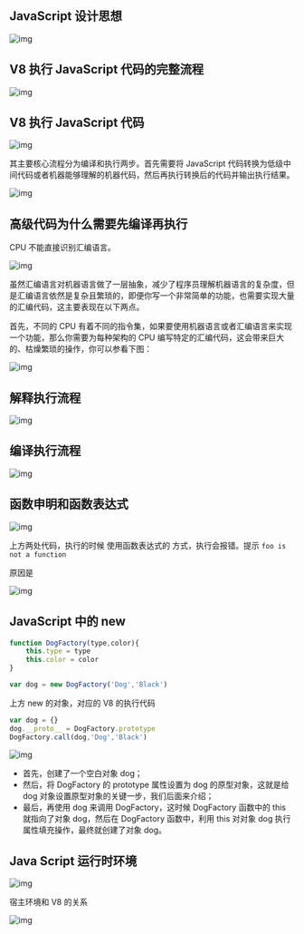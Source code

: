 ## JavaScript 设计思想



![img](../.vuepress/public/f8fb9e3570b88152f9ab7b6b8d385c7a.jpg)



## V8 执行 JavaScript 代码的完整流程

![img](../.vuepress/public/8a34ae8c1a7a0f87e19b1384a025e354.jpg)

## V8 执行 JavaScript 代码

![img](../.vuepress/public/ca2cf22c8b2b322022666a3183db1b4d.jpg)

其主要核心流程分为编译和执行两步。首先需要将 JavaScript 代码转换为低级中间代码或者机器能够理解的机器代码，然后再执行转换后的代码并输出执行结果。



![img](../.vuepress/public/b77593de2fc7754d146e1218c45ef2bf.jpg)



## 高级代码为什么需要先编译再执行



CPU 不能直接识别汇编语言。

![img](../.vuepress/public/6bb6d19ec37ea1a7d2cab2a25ea62b1f.jpg)

虽然汇编语言对机器语言做了一层抽象，减少了程序员理解机器语言的复杂度，但是汇编语言依然是复杂且繁琐的，即便你写一个非常简单的功能，也需要实现大量的汇编代码，这主要表现在以下两点。

首先，不同的 CPU 有着不同的指令集，如果要使用机器语言或者汇编语言来实现一个功能，那么你需要为每种架构的 CPU 编写特定的汇编代码，这会带来巨大的、枯燥繁琐的操作，你可以参看下图：

![img](../.vuepress/public/75f4f88099f82bec62def94541189b70.jpg)

## 解释执行流程

![img](../.vuepress/public/330ad69589d898f6609dfc083bfbe95e.jpg)



## 编译执行流程

![img](../.vuepress/public/1f933e42e81dacc8f4f2d86e01a914d3.jpg)



## 函数申明和函数表达式

![img](../.vuepress/public/51ae06e8a9dc4a589958065429bec231.jpg)

上方两处代码，执行的时候 使用函数表达式的 方式，执行会报错。提示 `foo is not a function`

原因是

![img](../.vuepress/public/a74668eb5bf183538ce9b47a20eb0610.jpg)





## JavaScript 中的 new

```javascript
function DogFactory(type,color){
    this.type = type
    this.color = color
}

var dog = new DogFactory('Dog','Black')
```



上方 new 的对象，对应的 V8 的执行代码

```javascript
var dog = {}  
dog.__proto__ = DogFactory.prototype
DogFactory.call(dog,'Dog','Black')
```

![img](../.vuepress/public/19c63a16ec6b6bb67f0a7e74b284398c.jpg)

- 首先，创建了一个空白对象 dog；
- 然后，将 DogFactory 的 prototype 属性设置为 dog 的原型对象，这就是给 dog 对象设置原型对象的关键一步，我们后面来介绍；
- 最后，再使用 dog 来调用 DogFactory，这时候 DogFactory 函数中的 this 就指向了对象 dog，然后在 DogFactory 函数中，利用 this 对对象 dog 执行属性填充操作，最终就创建了对象 dog。



## Java Script 运行时环境

![img](../.vuepress/public/9ad5d32bce98aad219c9f73513ac6349.jpg)

宿主环境和 V8 的关系



![img](../.vuepress/public/e541d8611b725001509bfcd6797f492f.jpg)